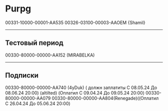 # Purpg
00331-10000-00001-AA535
00326-03100-00003-AAOEM {Shamil}

-------
Тестовый период 
-------
00330-80000-00000-AA152 (MIRABELKA)


-------
Подписки
-------
00330-80000-00000-AA740 (4yDuk) ( должн заплатиты C 08.05.24 До 08.06.24  20:00) 
 (altilted) (Оплатил C 09.04.24 До 09.05.24  20:00) 
00330-80000-00000-AA079
00330-80000-00000-AA804(Renegade)((Оплатил C 26.04.24 До 05.06.24  20:00)


